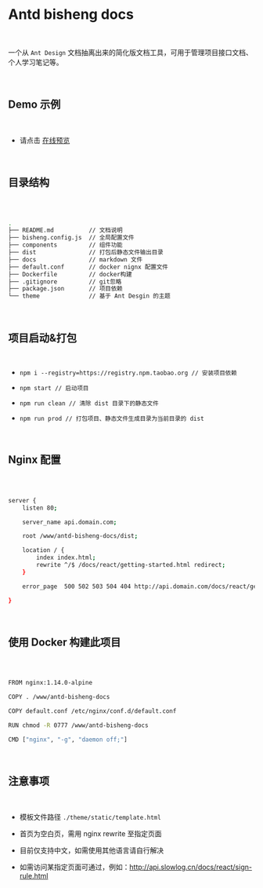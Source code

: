# Antd bisheng docs
<br/>

一个从 `Ant Design` 文档抽离出来的简化版文档工具，可用于管理项目接口文档、个人学习笔记等。

<br/>

## Demo 示例
<br/>

 - 请点击 [在线预览](http://api.slowlog.cn)


<br/>

## 目录结构
<br/>

```bash

.
├── README.md          // 文档说明
├── bisheng.config.js  // 全局配置文件
├── components         // 组件功能
├── dist               // 打包后静态文件输出目录
├── docs               // markdown 文件
├── default.conf       // docker nignx 配置文件
├── Dockerfile         // docker构建
├── .gitignore         // git忽略  
├── package.json       // 项目依赖
└── theme              // 基于 Ant Desgin 的主题

```
<br/>

## 项目启动&打包
<br/>


- `npm i --registry=https://registry.npm.taobao.org // 安装项目依赖`

- `npm start // 启动项目`

- `npm run clean // 清除 dist 目录下的静态文件`

- `npm run prod // 打包项目、静态文件生成目录为当前目录的 dist`

<br/>

## Nginx 配置
<br/>

```bash

server {
    listen 80;

    server_name api.domain.com;

    root /www/antd-bisheng-docs/dist;

    location / {
        index index.html;
        rewrite ^/$ /docs/react/getting-started.html redirect;
    }

    error_page  500 502 503 504 404 http://api.domain.com/docs/react/getting-started.html;

}

```
<br/>

## 使用 Docker 构建此项目
<br/>

```bash

FROM nginx:1.14.0-alpine

COPY . /www/antd-bisheng-docs

COPY default.conf /etc/nginx/conf.d/default.conf

RUN chmod -R 0777 /www/antd-bisheng-docs

CMD ["nginx", "-g", "daemon off;"]

```
<br/>

## 注意事项
<br/>

- 模板文件路径 `./theme/static/template.html`

- 首页为空白页，需用 nginx rewrite 至指定页面

- 目前仅支持中文，如需使用其他语言请自行解决

- 如需访问某指定页面可通过，例如：http://api.slowlog.cn/docs/react/sign-rule.html

